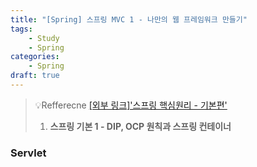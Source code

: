 ```yaml
---
title: "[Spring] 스프링 MVC 1 - 나만의 웹 프레임워크 만들기"
tags: 
    - Study
    - Spring
categories:
    - Spring
draft: true
---
```


>💡Refferecne [[외부 링크]'스프링 핵심원리 - 기본편' ](https://inf.run/n6jw) 
> 1. **스프링 기본 1 - DIP, OCP 원칙과 스프링 컨테이너**

### Servlet
